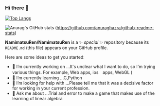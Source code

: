 ### Hi there 👋

[![Top Langs](https://github-readme-stats.vercel.app/api/top-langs/?username=NamimatsuRen
)](https://github.com/anuraghazra/github-readme-stats)

![Anurag's GitHub stats](https://github-readme-stats.vercel.app/api?username=NamimatsuRen)
(https://github.com/anuraghazra/github-readme-stats)




**NamimatsuRen/NamimatsuRen** is a ✨ _special_ ✨ repository because its `README.md` (this file) appears on your GitHub profile.

Here are some ideas to get you started:

- 🔭 I’m currently working on ...It's unclear what I want to do, so I'm trying various things. For example, Web apps, ios　apps, WebGL )
- 🌱 I’m currently learning ...C,Python
- 🤔 I’m looking for help with ...Please tell me that it was a decisive factor for working in your current profession.
- 💬 Ask me about ...Trial and error to make a game that makes use of the learning of linear algebra


